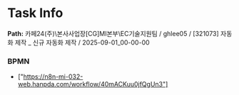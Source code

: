 # Task Info

**Path:** 카페24(주)\본사사업장\[CG]MI본부\EC기술지원팀 / ghlee05 / [321073] 자동화 제작 _ 신규 자동화 제작 / 2025-09-01_00-00-00

### BPMN
- ["https://n8n-mi-032-web.hanpda.com/workflow/40mACKuu0jfQgUn3"]

